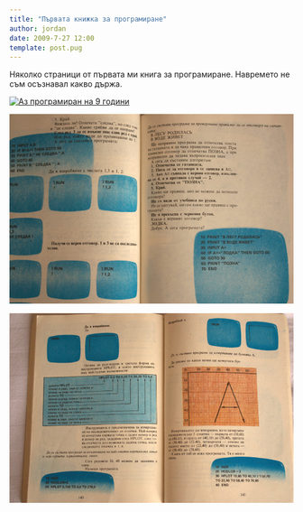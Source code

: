 ```yaml
---
title: "Първата книжка за програмиране"
author: jordan
date: 2009-7-27 12:00
template: post.pug
---
```


Няколко страници от първата ми книга за програмиране. Навремето не съм
осъзнавал какво държа.

[![Аз програмиран на 9
години](az_programiram_na_9_godini_1.png)](az_programiram_na_9_godini_1.png)

[![](az_programiram_na_9_godini_2.png)](az_programiram_na_9_godini_2.png)

[![](az_programiram_na_9_godini_3.png)](az_programiram_na_9_godini_3.png)
